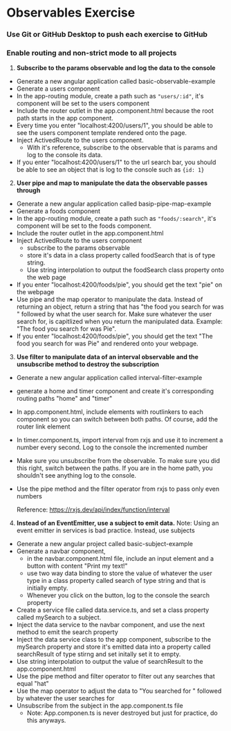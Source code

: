 # Observables Exercise
### Use Git or GitHub Desktop to push each exercise to GitHub
### Enable routing and non-strict mode to all projects

1. **Subscribe to the params observable and log the data to the console**
- Generate a new angular application called basic-observable-example
- Generate a users component
- In the app-routing module, create a path such as ```"users/:id"```, it's component will be set to the users component
- Include the router outlet in the app.component.html because the root path starts in the app component.
- Every time you enter "localhost:4200/users/1", you should be able to see the users component template rendered onto the page. 
- Inject ActivedRoute to the users component.
    - With it's reference, subscribe to the observable that is params and log to the console its data.
- If you enter "localhost:4200/users/1" to the url search bar, you should be able to see an object that is log to the console such as ```{id: 1}```

2. **User pipe and map to manipulate the data the observable passes through**
- Generate a new angular application called basip-pipe-map-example
- Generate a foods component
- In the app-routing module, create a path such as ```"foods/:search"```, it's component will be set to the foods component.
- Include the router outlet in the app.component.html
- Inject ActivedRoute to the users component
  - subscribe to the params observable
  - store it's data in a class property called foodSearch that is of type string.
  - Use string interpolation to output the foodSearch class property onto the web page
- If you enter "localhost:4200/foods/pie", you should get the text "pie" on the webpage
- Use pipe and the map operator to manipulate the data. Instead of returning an object, return a string that has "the food you search for was " followed by what the user search for. Make sure whatever the user search for, is capitlized when you return the manipulated data. Example: "The food you search for was Pie".
- If you enter "localhost:4200/foods/pie", you should get the text "The food you search for was Pie" and rendered onto your webpage.

3. **Use filter to manipulate data of an interval observable and the unsubscribe method to destroy the subscription**
- Generate a new angular application called interval-filter-example
- generate a home and timer component and create it's corresponding routing paths "home" and "timer"
- In app.component.html, include elements with routlinkers to each component so you can switch between both paths. Of course, add the router link element 
- In timer.component.ts, import interval from rxjs and use it to increment a number every second. Log to the console the incremented number
- Make sure you unsubscribe from the observable. To make sure you did this right, switch between the paths. If you are in the home path, you shouldn't see anything log to the console.
- Use the pipe method and the filter operator from rxjs to pass only even numbers

    Reference: https://rxjs.dev/api/index/function/interval

4. **Instead of an EventEmitter, use a subject to emit data.**
Note: Using an event emitter in services is bad practice. Instead, use subjects
- Generate a new angular project called basic-subject-example
- Generate a navbar component, 
  - in the navbar.component.html file, include an input element and a button with content "Print my text!"
  - use two way data binding to store the value of whatever the user type in a class property called search of type string and that is initially empty.
  - Whenever you click on the button, log to the console the search property
- Create a service file called data.service.ts, and set a class property called mySearch to a subject.
- Inject the data service to the navbar component, and use the next method to emit the search property
- Inject the data service class to the app component, subscribe to the mySearch property and store it's emitted data into a property called searchResult of type stirng and set initally set it to empty. 
- Use string interpolation to output the value of searchResult to the app.component.html
- Use the pipe method and filter operator to filter out any searches that equal "hat"
- Use the map operator to adjust the data to "You searched for " followed by whatever the user searches for
- Unsubscribe from the subject in the app.component.ts file
    - Note: App.componen.ts is never destroyed but just for practice, do this anyways.